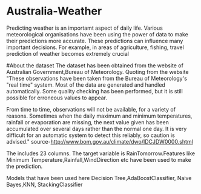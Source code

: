# Australia-Weather
Predicting weather is an importamt aspect of daily life. Various meteorological organisations have been using the power of data to make their predictions more accurate. These predictions can influence many important decisions. For example, in areas of agriculture, fishing, travel prediction of weather becomes extremely crucial

#About the dataset
The dataset has been obtained from the website of Australian Government,Bureau of Meteorology.
Quoting from the website
"These observations have been taken from the Bureau of Meteorology's "real time" system. Most of the data are generated and handled automatically. Some quality checking has been performed, but it is still possible for erroneous values to appear.

From time to time, observations will not be available, for a variety of reasons. Sometimes when the daily maximum and minimum temperatures, rainfall or evaporation are missing, the next value given has been accumulated over several days rather than the normal one day. It is very difficult for an automatic system to detect this reliably, so caution is advised."
source-http://www.bom.gov.au/climate/dwo/IDCJDW0000.shtml

The includes 23 columns. The target variable is RainTomorrow.Features like Minimum Temperature,Rainfall,WindDirection etc have been used to make the prediction.

Models that have been used here 
Decision Tree,AdaBoostClassifier, Naive Bayes,KNN, StackingClassifier 
